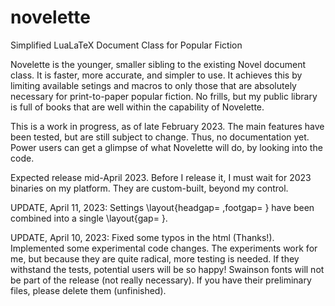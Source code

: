 # novelette
Simplified LuaLaTeX Document Class for Popular Fiction

Novelette is the younger, smaller sibling to the existing Novel document class.
It is faster, more accurate, and simpler to use. It achieves this by limiting
available setings and macros to only those that are absolutely necessary for
print-to-paper popular fiction. No frills, but my public library is full of
books that are well within the capability of Novelette.

This is a work in progress, as of late February 2023. The main features have
been tested, but are still subject to change. Thus, no documentation yet.
Power users can get a glimpse of what Novelette will do, by looking into
the code.

Expected release mid-April 2023. Before I release it, I must wait for
2023 binaries on my platform. They are custom-built, beyond my control.

UPDATE, April 11, 2023: Settings \layout{headgap= ,footgap= } have been
combined into a single \layout{gap= }.

UPDATE, April 10, 2023: Fixed some typos in the html (Thanks!). Implemented
some experimental code changes. The experiments work for me, but because
they are quite radical, more testing is needed. If they withstand the tests,
potential users will be so happy! Swainson fonts will not be part of the
release (not really necessary). If you have their preliminary files,
please delete them (unfinished).

